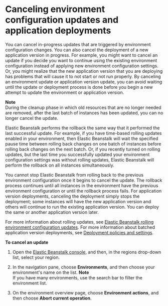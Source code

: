 # Canceling environment configuration updates and application deployments<a name="using-features.rollingupdates.cancel"></a>

You can cancel in\-progress updates that are triggered by environment configuration changes\. You can also cancel the deployment of a new application version in progress\. For example, you might want to cancel an update if you decide you want to continue using the existing environment configuration instead of applying new environment configuration settings\. Or, you might realize that the new application version that you are deploying has problems that will cause it to not start or not run properly\. By canceling an environment update or application version update, you can avoid waiting until the update or deployment process is done before you begin a new attempt to update the environment or application version\.

**Note**  
During the cleanup phase in which old resources that are no longer needed are removed, after the last batch of instances has been updated, you can no longer cancel the update\.

Elastic Beanstalk performs the rollback the same way that it performed the last successful update\. For example, if you have time\-based rolling updates enabled in your environment, then Elastic Beanstalk will wait the specified pause time between rolling back changes on one batch of instances before rolling back changes on the next batch\. Or, if you recently turned on rolling updates, but the last time you successfully updated your environment configuration settings was without rolling updates, Elastic Beanstalk will perform the rollback on all instances simultaneously\.

You cannot stop Elastic Beanstalk from rolling back to the previous environment configuration once it begins to cancel the update\. The rollback process continues until all instances in the environment have the previous environment configuration or until the rollback process fails\. For application version deployments, canceling the deployment simply stops the deployment; some instances will have the new application version and others will continue to run the existing application version\. You can deploy the same or another application version later\.

For more information about rolling updates, see [Elastic Beanstalk rolling environment configuration updates](using-features.rollingupdates.md)\. For more information about batched application version deployments, see [Deployment policies and settings](using-features.rolling-version-deploy.md)\.

**To cancel an update**

1. Open the [Elastic Beanstalk console](https://console.aws.amazon.com/elasticbeanstalk), and then, in the regions drop\-down list, select your region\.

1. In the navigation pane, choose **Environments**, and then choose your environment's name on the list\.
**Note**  
If you have many environments, use the search bar to filter the environment list\.

1. On the environment overview page, choose **Environment actions**, and then choose **Abort current operation**\.